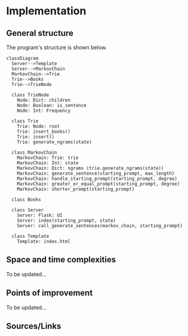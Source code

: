 # Implementation
## General structure
The program's structure is shown below.

```mermaid
classDiagram
  Server-->Template
  Server-->MarkovChain
  MarkovChain-->Trie
  Trie-->Books
  Trie-->TrieNode

  class TrieNode
    Node: Dict: children
    Node: Boolean: is_sentence
    Node: Int: Frequency
    
  class Trie
    Trie: Node: root
    Trie: insert_books()
    Trie: insert()
    Trie: generate_ngrams(state)
  
  class MarkovChain
    MarkovChain: Trie: trie
    MarkovChain: Int: state
    MarkovChain: Dict: ngrams (trie.generate_ngrams(state))
    MarkovChain: generate_sentence(starting_prompt, max_length)
    MarkovChain: handle_starting_prompt(starting_prompt, degree)
    MarkovChain: greater_or_equal_prompt(starting_prompt, degree)
    MarkovChain: shorter_prompt(starting_prompt)

  class Books
    
  class Server
    Server: Flask: UI
    Server: index(starting_prompt, state)
    Server: call_generate_sentences(markov_chain, starting_prompt)
    
  class Template
    Template: index.html
  ```

## Space and time complexities
To be updated...

## Points of improvement
To be updated...

## Sources/Links
